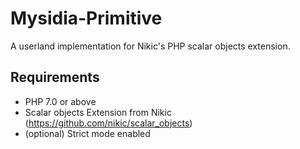 # Mysidia-Primitive
A userland implementation for Nikic's PHP scalar objects extension.  

## Requirements

+    PHP 7.0 or above
+    Scalar objects Extension from Nikic (https://github.com/nikic/scalar_objects)
+    (optional) Strict mode enabled
